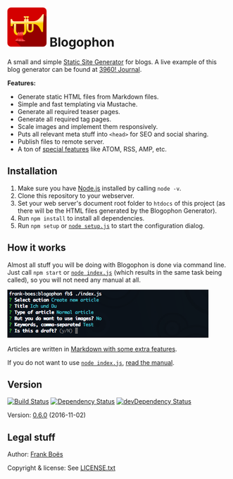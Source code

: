 ![](docs/blogophon.png) Blogophon
=========

A small and simple [Static Site Generator](https://davidwalsh.name/introduction-static-site-generators) for blogs. A live example of this blog generator can be found at [3960! Journal](http://journal.3960.org).

**Features:**

* Generate static HTML files from Markdown files.
* Simple and fast templating via Mustache.
* Generate all required teaser pages.
* Generate all required tag pages.
* Scale images and implement them responsively.
* Puts all relevant meta stuff into `<head>` for SEO and social sharing.
* Publish files to remote server.
* A ton of [special features](docs/special-features.md) like ATOM, RSS, AMP, etc.

Installation
------------

1. Make sure you have [Node.js](https://nodejs.org/) installed by calling `node -v`.
1. Clone this repository to your webserver.
1. Set your web server's document root folder to `htdocs` of this project (as there will be the HTML files generated by the Blogophon Generator).
1. Run `npm install` to install all dependencies.
1. Run `npm setup` or [`node setup.js`](setup.js) to start the configuration dialog.

How it works
------------

Almost all stuff you will be doing with Blogophon is done via command line. Just call `npm start` or [`node index.js`](index.js) (which results in the same task being called), so you will not need any manual at all.

![The main menu in action.](docs/example.png)

Articles are written in [Markdown with some extra features](docs/markdown.md).

If you do not want to use [`node index.js`](index.js), [read the manual](docs/manual.md).

Version
-------

[![Build Status](https://travis-ci.org/fboes/blogophon.svg?branch=master)](https://travis-ci.org/fboes/blogophon)
[![Dependency Status](https://david-dm.org/fboes/blogophon/status.svg)](https://david-dm.org/fboes/blogophon)
[![devDependency Status](https://david-dm.org/fboes/blogophon/dev-status.svg)](https://david-dm.org/fboes/blogophon?type=dev)

Version: [0.6.0](https://github.com/fboes/blogophon/releases) (2016-11-02)

Legal stuff
-----------

Author: [Frank Boës](http://3960.org)

Copyright & license: See [LICENSE.txt](LICENSE.txt)
